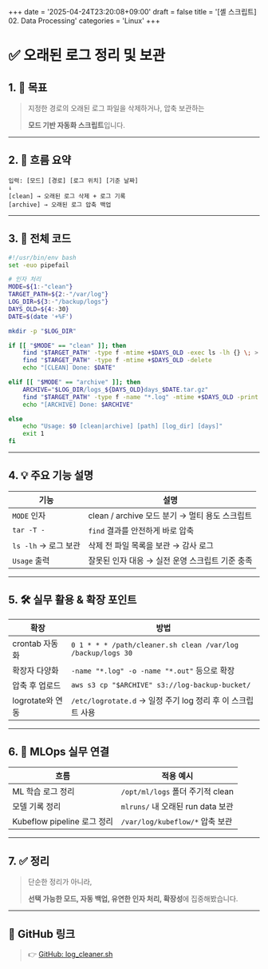 +++
date = '2025-04-24T23:20:08+09:00'
draft = false
title = '[셸 스크립트] 02. Data Processing'
categories = 'Linux'
+++

# ✅ 오래된 로그 정리 및 보관

## 1. 🎯 목표

> 지정한 경로의 오래된 로그 파일을 삭제하거나, 압축 보관하는
> 
> 
> **모드 기반 자동화 스크립트**입니다.
> 

---

## 2. 🧠 흐름 요약

```
입력: [모드] [경로] [로그 위치] [기준 날짜]
↓
[clean] → 오래된 로그 삭제 + 로그 기록
[archive] → 오래된 로그 압축 백업
```

---

## 3. 🔧 전체 코드

```bash
#!/usr/bin/env bash
set -euo pipefail

# 인자 처리
MODE=${1:-"clean"}
TARGET_PATH=${2:-"/var/log"}
LOG_DIR=${3:-"/backup/logs"}
DAYS_OLD=${4:-30}
DATE=$(date '+%F')

mkdir -p "$LOG_DIR"

if [[ "$MODE" == "clean" ]]; then
    find "$TARGET_PATH" -type f -mtime +$DAYS_OLD -exec ls -lh {} \; > "$LOG_DIR/cleaned_$DATE.log"
    find "$TARGET_PATH" -type f -mtime +$DAYS_OLD -delete
    echo "[CLEAN] Done: $DATE"

elif [[ "$MODE" == "archive" ]]; then
    ARCHIVE="$LOG_DIR/logs_${DAYS_OLD}days_$DATE.tar.gz"
    find "$TARGET_PATH" -type f -name "*.log" -mtime +$DAYS_OLD -print | tar czf "$ARCHIVE" -T - || echo "No logs to archive"
    echo "[ARCHIVE] Done: $ARCHIVE"

else
    echo "Usage: $0 [clean|archive] [path] [log_dir] [days]"
    exit 1
fi
```

---

## 4. 💡 주요 기능 설명

| 기능 | 설명 |
| --- | --- |
| `MODE` 인자 | clean / archive 모드 분기 → 멀티 용도 스크립트 |
| `tar -T -` | `find` 결과를 안전하게 바로 압축 |
| `ls -lh` → 로그 보관 | 삭제 전 파일 목록을 보관 → 감사 로그 |
| `Usage` 출력 | 잘못된 인자 대응 → 실전 운영 스크립트 기준 충족 |

---

## 5. 🛠️ 실무 활용 & 확장 포인트

| 확장 | 방법 |
| --- | --- |
| crontab 자동화 | `0 1 * * * /path/cleaner.sh clean /var/log /backup/logs 30` |
| 확장자 다양화 | `-name "*.log" -o -name "*.out"` 등으로 확장 |
| 압축 후 업로드 | `aws s3 cp "$ARCHIVE" s3://log-backup-bucket/` |
| logrotate와 연동 | `/etc/logrotate.d` → 일정 주기 log 정리 후 이 스크립트 사용 |

---

## 6. 🔧 MLOps 실무 연결

| 흐름 | 적용 예시 |
| --- | --- |
| ML 학습 로그 정리 | `/opt/ml/logs` 폴더 주기적 clean |
| 모델 기록 정리 | `mlruns/` 내 오래된 run data 보관 |
| Kubeflow pipeline 로그 정리 | `/var/log/kubeflow/*` 압축 보관 |

---

## 7. ✅ 정리

> 단순한 정리가 아니라,
> 
> 
> **선택 가능한 모드, 자동 백업, 유연한 인자 처리, 확장성**에 집중해봤습니다.
> 

---

## 📎 GitHub 링크

> 👉 [GitHub: log_cleaner.sh](https://github.com/keonhoban/shell-scripts)
>
